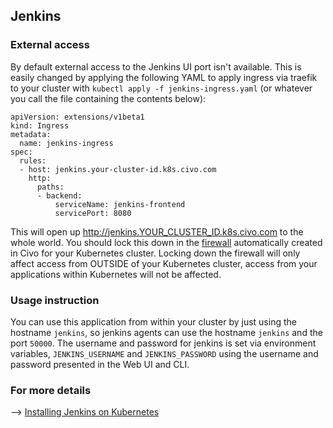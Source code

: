 ## Jenkins

### External access

By default external access to the Jenkins UI port isn't available. This is easily changed by applying the following YAML to apply ingress via traefik to your cluster with `kubectl apply -f jenkins-ingress.yaml` (or whatever you call the file containing the contents below):

```
apiVersion: extensions/v1beta1
kind: Ingress
metadata:
  name: jenkins-ingress
spec:
  rules:
  - host: jenkins.your-cluster-id.k8s.civo.com
    http:
      paths:
      - backend:
          serviceName: jenkins-frontend
          servicePort: 8080
```

This will open up http://jenkins.YOUR_CLUSTER_ID.k8s.civo.com to the whole world. You should lock this down in the [firewall](https://www.civo.com/account/firewalls) automatically created in Civo for your Kubernetes cluster. Locking down the firewall will only affect access from OUTSIDE of your Kubernetes cluster, access from your applications within Kubernetes will not be affected.

### Usage instruction

You can use this application from within your cluster by just using the hostname `jenkins`, so jenkins agents can use the hostname `jenkins` and the port `50000`. The username and password for jenkins is set via environment variables, `JENKINS_USERNAME` and `JENKINS_PASSWORD` using the username and password presented in the Web UI and CLI.

### For more details 

--> [Installing Jenkins on Kubernetes](https://www.jenkins.io/doc/book/installing/kubernetes/)